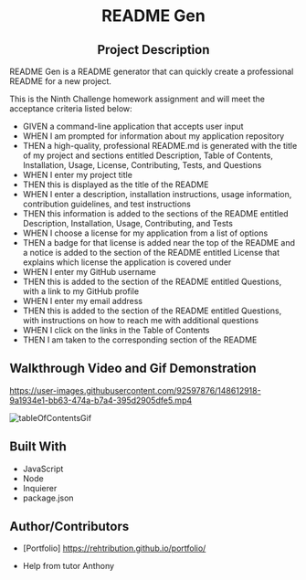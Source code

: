 <h1 align="center">README Gen</h1>

<h2 align="center">Project Description</h2>
README Gen is a README generator that can quickly create a professional README for a new project.

This is the Ninth Challenge homework assignment and will meet the acceptance criteria listed below:

- GIVEN a command-line application that accepts user input
- WHEN I am prompted for information about my application repository
- THEN a high-quality, professional README.md is generated with the title of my project and sections entitled Description, Table of Contents, Installation, Usage, License, Contributing, Tests, and Questions
- WHEN I enter my project title
- THEN this is displayed as the title of the README
- WHEN I enter a description, installation instructions, usage information, contribution guidelines, and test instructions
- THEN this information is added to the sections of the README entitled Description, Installation, Usage, Contributing, and Tests
- WHEN I choose a license for my application from a list of options
- THEN a badge for that license is added near the top of the README and a notice is added to the section of the README entitled License that explains which license the application is covered under
- WHEN I enter my GitHub username
- THEN this is added to the section of the README entitled Questions, with a link to my GitHub profile
- WHEN I enter my email address
- THEN this is added to the section of the README entitled Questions, with instructions on how to reach me with additional questions
- WHEN I click on the links in the Table of Contents
- THEN I am taken to the corresponding section of the README

## Walkthrough Video and Gif Demonstration

https://user-images.githubusercontent.com/92597876/148612918-9a1934e1-bb63-474a-b7a4-395d2905dfe5.mp4

![tableOfContentsGif](https://user-images.githubusercontent.com/92597876/148612997-87994391-b462-4f56-a1e3-998cdffc09b3.gif)

## Built With

- JavaScript
- Node
- Inquierer
- package.json

## Author/Contributors

- [Portfolio] https://rehtribution.github.io/portfolio/

- Help from tutor Anthony
